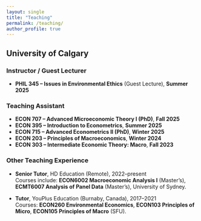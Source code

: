```yaml
---
layout: single
title: "Teaching"
permalink: /teaching/
author_profile: true
---
```


## University of Calgary

### Instructor / Guest Lecturer
- **PHIL 345 – Issues in Environmental Ethics** (Guest Lecture), **Summer 2025**

### Teaching Assistant
- **ECON 707 – Advanced Microeconomic Theory I (PhD)**, **Fall 2025**
- **ECON 395 – Introduction to Econometrics**, **Summer 2025**
- **ECON 715 – Advanced Econometrics II (PhD)**, **Winter 2025**
- **ECON 203 – Principles of Macroeconomics**, **Winter 2024**
- **ECON 303 – Intermediate Economic Theory: Macro**, **Fall 2023**

### Other Teaching Experience
- **Senior Tutor**, HD Education (Remote), 2022–present  
  Courses include: **ECON6002 Macroeconomic Analysis I** (Master’s), **ECMT6007 Analysis of Panel Data** (Master’s), University of Sydney.

- **Tutor**, YouPlus Education (Burnaby, Canada), 2017–2021  
  Courses: **ECON260 Environmental Economics**, **ECON103 Principles of Micro**, **ECON105 Principles of Macro** (SFU).
